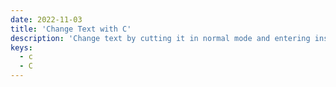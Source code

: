 ```yaml
---
date: 2022-11-03
title: 'Change Text with C'
description: 'Change text by cutting it in normal mode and entering insert mode.'
keys:
  - c
  - C
---
```

